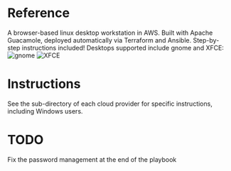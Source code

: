 # Reference
A browser-based linux desktop workstation in AWS. Built with Apache Guacamole, deployed automatically via Terraform and Ansible. Step-by-step instructions included! Desktops supported include gnome and XFCE:
![gnome](cloud_workstation_gnome.png)
![XFCE](cloud_workstation_xfce.png)

# Instructions
See the sub-directory of each cloud provider for specific instructions, including Windows users.

# TODO
Fix the password management at the end of the playbook
